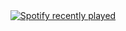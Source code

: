 <div align="center">
  <a href="https://open.spotify.com/user/31cnuh3vji6exwrm2wqt7q5enekq">
    <img src="https://spotify-recently-played-readme.vercel.app/api?user=31cnuh3vji6exwrm2wqt7q5enekq&count=5" alt="Spotify recently played"  />
  </a>
</div>

###

